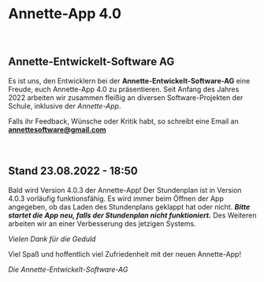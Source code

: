 # Annette-App 4.0
  
　　　
   
## Annette-Entwickelt-Software AG
  
Es ist uns, den Entwicklern bei der **Annette-Entwickelt-Software-AG** eine Freude, euch Annette-App 4.0 zu präsentieren.
Seit Anfang des Jahres 2022 arbeiten wir zusammen fleißig an diversen Software-Projekten der Schule, inklusive der *Annette-App*.
  
Falls ihr Feedback, Wünsche oder Kritik habt, so schreibt eine Email an **<annettesoftware@gmail.com>**

　　　

## Stand 23.08.2022 - 18:50
Bald wird Version 4.0.3 der Annette-App! Der Stundenplan ist in Version 4.0.3 vorläufig funktionsfähig. 
Es wird immer beim Öffnen der App angegeben, ob das Laden des Stundenplans geklappt hat oder nicht. ***Bitte startet die App neu, falls der Stundenplan nicht funktioniert.***
Des Weiteren arbeiten wir an einer Verbesserung des jetzigen Systems.

*Vielen Dank für die Geduld*

Viel Spaß und hoffentlich viel Zufriedenheit mit der neuen Annette-App!

*Die Annette-Entwickelt-Software-AG*
